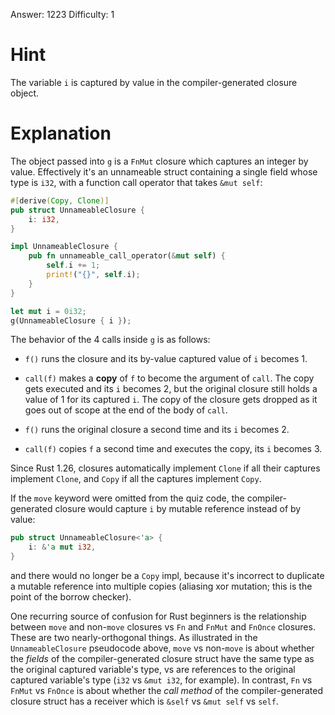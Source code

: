 Answer: 1223
Difficulty: 1

# Hint

The variable `i` is captured by value in the compiler-generated closure object.

# Explanation

The object passed into `g` is a `FnMut` closure which captures an integer by
value. Effectively it's an unnameable struct containing a single field whose
type is `i32`, with a function call operator that takes `&mut self`:

```rust
#[derive(Copy, Clone)]
pub struct UnnameableClosure {
    i: i32,
}

impl UnnameableClosure {
    pub fn unnameable_call_operator(&mut self) {
        self.i += 1;
        print!("{}", self.i);
    }
}

let mut i = 0i32;
g(UnnameableClosure { i });
```

The behavior of the 4 calls inside `g` is as follows:

- `f()` runs the closure and its by-value captured value of `i` becomes 1.

- `call(f)` makes a **copy** of `f` to become the argument of `call`. The copy
  gets executed and its `i` becomes 2, but the original closure still holds a
  value of 1 for its captured `i`. The copy of the closure gets dropped as it
  goes out of scope at the end of the body of `call`.

- `f()` runs the original closure a second time and its `i` becomes 2.

- `call(f)` copies `f` a second time and executes the copy, its `i` becomes 3.

Since Rust 1.26, closures automatically implement `Clone` if all their captures
implement `Clone`, and `Copy` if all the captures implement `Copy`.

If the `move` keyword were omitted from the quiz code, the compiler-generated
closure would capture `i` by mutable reference instead of by value:

```rust
pub struct UnnameableClosure<'a> {
    i: &'a mut i32,
}
```

and there would no longer be a `Copy` impl, because it's incorrect to duplicate
a mutable reference into multiple copies (aliasing xor mutation; this is the
point of the borrow checker).

One recurring source of confusion for Rust beginners is the relationship between
`move` and non-`move` closures vs `Fn` and `FnMut` and `FnOnce` closures. These
are two nearly-orthogonal things. As illustrated in the `UnnameableClosure`
pseudocode above, `move` vs non-`move` is about whether the *fields* of the
compiler-generated closure struct have the same type as the original captured
variable's type, vs are references to the original captured variable's type
(`i32` vs `&mut i32`, for example). In contrast, `Fn` vs `FnMut` vs `FnOnce` is
about whether the *call method* of the compiler-generated closure struct has a
receiver which is `&self` vs `&mut self` vs `self`.
